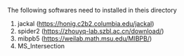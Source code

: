 The following softwares need to installed in theis directory

1. jackal (https://honig.c2b2.columbia.edu/jackal)
2. spider2 (https://zhouyq-lab.szbl.ac.cn/download/)
3. mibpb5 (https://weilab.math.msu.edu/MIBPB/)
4. MS_Intersection 
